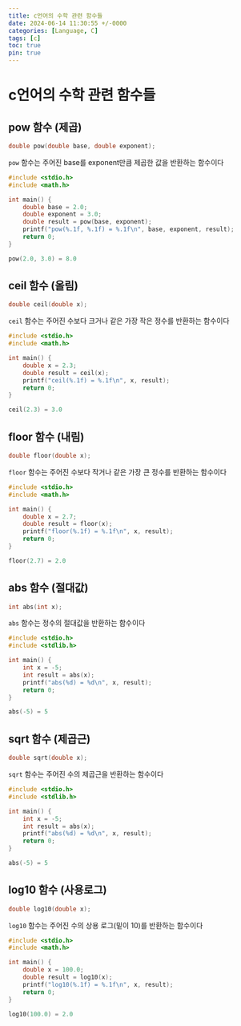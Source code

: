 ```yaml
---
title: c언어의 수학 관련 함수들
date: 2024-06-14 11:30:55 +/-0000
categories: [Language, C]
tags: [c]
toc: true
pin: true
---
```


# c언어의 수학 관련 함수들

## pow 함수 (제곱)

```c
double pow(double base, double exponent);
```

`pow` 함수는 주어진 base를 exponent만큼 제곱한 값을 반환하는 함수이다

```c
#include <stdio.h>
#include <math.h>

int main() {
    double base = 2.0;
    double exponent = 3.0;
    double result = pow(base, exponent);
    printf("pow(%.1f, %.1f) = %.1f\n", base, exponent, result);
    return 0;
}

```

```c
pow(2.0, 3.0) = 8.0
```

## ceil 함수 (올림)

```c
double ceil(double x);
```

`ceil` 함수는 주어진 수보다 크거나 같은 가장 작은 정수를 반환하는 함수이다

```c
#include <stdio.h>
#include <math.h>

int main() {
    double x = 2.3;
    double result = ceil(x);
    printf("ceil(%.1f) = %.1f\n", x, result);
    return 0;
}
```

```c
ceil(2.3) = 3.0
```

## floor 함수 (내림)

```c
double floor(double x);
```

`floor` 함수는 주어진 수보다 작거나 같은 가장 큰 정수를 반환하는 함수이다

```c
#include <stdio.h>
#include <math.h>

int main() {
    double x = 2.7;
    double result = floor(x);
    printf("floor(%.1f) = %.1f\n", x, result);
    return 0;
}
```

```c
floor(2.7) = 2.0
```

## abs 함수 (절대값)

```c
int abs(int x);
```

`abs` 함수는 정수의 절대값을 반환하는 함수이다

```c
#include <stdio.h>
#include <stdlib.h>

int main() {
    int x = -5;
    int result = abs(x);
    printf("abs(%d) = %d\n", x, result);
    return 0;
}
```

```c
abs(-5) = 5
```

## sqrt 함수 (제곱근)

```c
double sqrt(double x);
```

`sqrt` 함수는 주어진 수의 제곱근을 반환하는 함수이다

```c
#include <stdio.h>
#include <stdlib.h>

int main() {
    int x = -5;
    int result = abs(x);
    printf("abs(%d) = %d\n", x, result);
    return 0;
}
```

```c
abs(-5) = 5
```

## log10 함수 (사용로그)

```c
double log10(double x);
```

`log10` 함수는 주어진 수의 상용 로그(밑이 10)를 반환하는 함수이다

```c
#include <stdio.h>
#include <math.h>

int main() {
    double x = 100.0;
    double result = log10(x);
    printf("log10(%.1f) = %.1f\n", x, result);
    return 0;
}
```

```c
log10(100.0) = 2.0
```